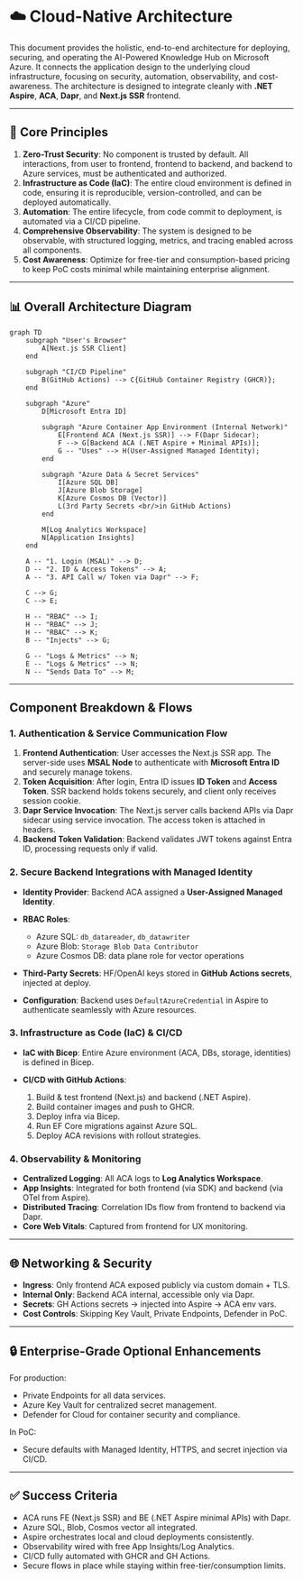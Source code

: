 # ☁️ Cloud-Native Architecture

This document provides the holistic, end-to-end architecture for deploying, securing, and operating the AI-Powered Knowledge Hub on Microsoft Azure. It connects the application design to the underlying cloud infrastructure, focusing on security, automation, observability, and cost-awareness. The architecture is designed to integrate cleanly with **.NET Aspire**, **ACA**, **Dapr**, and **Next.js SSR** frontend.

---

## 🎯 Core Principles

1. **Zero-Trust Security**: No component is trusted by default. All interactions, from user to frontend, frontend to backend, and backend to Azure services, must be authenticated and authorized.
2. **Infrastructure as Code (IaC)**: The entire cloud environment is defined in code, ensuring it is reproducible, version-controlled, and can be deployed automatically.
3. **Automation**: The entire lifecycle, from code commit to deployment, is automated via a CI/CD pipeline.
4. **Comprehensive Observability**: The system is designed to be observable, with structured logging, metrics, and tracing enabled across all components.
5. **Cost Awareness**: Optimize for free-tier and consumption-based pricing to keep PoC costs minimal while maintaining enterprise alignment.

---

## 📊 Overall Architecture Diagram

```mermaid
graph TD
    subgraph "User's Browser"
        A[Next.js SSR Client]
    end

    subgraph "CI/CD Pipeline"
        B(GitHub Actions) --> C{GitHub Container Registry (GHCR)};
    end

    subgraph "Azure"
        D[Microsoft Entra ID]
        
        subgraph "Azure Container App Environment (Internal Network)"
            E[Frontend ACA (Next.js SSR)] --> F(Dapr Sidecar);
            F --> G[Backend ACA (.NET Aspire + Minimal APIs)];
            G -- "Uses" --> H(User-Assigned Managed Identity);
        end

        subgraph "Azure Data & Secret Services"
            I[Azure SQL DB]
            J[Azure Blob Storage]
            K[Azure Cosmos DB (Vector)]
            L(3rd Party Secrets <br/>in GitHub Actions)
        end
        
        M[Log Analytics Workspace]
        N[Application Insights]
    end

    A -- "1. Login (MSAL)" --> D;
    D -- "2. ID & Access Tokens" --> A;
    A -- "3. API Call w/ Token via Dapr" --> F;
    
    C --> G;
    C --> E;

    H -- "RBAC" --> I;
    H -- "RBAC" --> J;
    H -- "RBAC" --> K;
    B -- "Injects" --> G;
    
    G -- "Logs & Metrics" --> N;
    E -- "Logs & Metrics" --> N;
    N -- "Sends Data To" --> M;
```

---

## Component Breakdown & Flows

### 1. Authentication & Service Communication Flow

1. **Frontend Authentication**: User accesses the Next.js SSR app. The server-side uses **MSAL Node** to authenticate with **Microsoft Entra ID** and securely manage tokens.
2. **Token Acquisition**: After login, Entra ID issues **ID Token** and **Access Token**. SSR backend holds tokens securely, and client only receives session cookie.
3. **Dapr Service Invocation**: The Next.js server calls backend APIs via Dapr sidecar using service invocation. The access token is attached in headers.
4. **Backend Token Validation**: Backend validates JWT tokens against Entra ID, processing requests only if valid.

### 2. Secure Backend Integrations with Managed Identity

* **Identity Provider**: Backend ACA assigned a **User-Assigned Managed Identity**.
* **RBAC Roles**:

  * Azure SQL: `db_datareader`, `db_datawriter`
  * Azure Blob: `Storage Blob Data Contributor`
  * Azure Cosmos DB: data plane role for vector operations
* **Third-Party Secrets**: HF/OpenAI keys stored in **GitHub Actions secrets**, injected at deploy.
* **Configuration**: Backend uses `DefaultAzureCredential` in Aspire to authenticate seamlessly with Azure resources.

### 3. Infrastructure as Code (IaC) & CI/CD

* **IaC with Bicep**: Entire Azure environment (ACA, DBs, storage, identities) is defined in Bicep.
* **CI/CD with GitHub Actions**:

  1. Build & test frontend (Next.js) and backend (.NET Aspire).
  2. Build container images and push to GHCR.
  3. Deploy infra via Bicep.
  4. Run EF Core migrations against Azure SQL.
  5. Deploy ACA revisions with rollout strategies.

### 4. Observability & Monitoring

* **Centralized Logging**: All ACA logs to **Log Analytics Workspace**.
* **App Insights**: Integrated for both frontend (via SDK) and backend (via OTel from Aspire).
* **Distributed Tracing**: Correlation IDs flow from frontend to backend via Dapr.
* **Core Web Vitals**: Captured from frontend for UX monitoring.

---

## 🌐 Networking & Security

* **Ingress**: Only frontend ACA exposed publicly via custom domain + TLS.
* **Internal Only**: Backend ACA internal, accessible only via Dapr.
* **Secrets**: GH Actions secrets → injected into Aspire → ACA env vars.
* **Cost Controls**: Skipping Key Vault, Private Endpoints, Defender in PoC.

---

## 🔒 Enterprise-Grade Optional Enhancements

For production:

* Private Endpoints for all data services.
* Azure Key Vault for centralized secret management.
* Defender for Cloud for container security and compliance.

In PoC:

* Secure defaults with Managed Identity, HTTPS, and secret injection via CI/CD.

---

## ✅ Success Criteria

* ACA runs FE (Next.js SSR) and BE (.NET Aspire minimal APIs) with Dapr.
* Azure SQL, Blob, Cosmos vector all integrated.
* Aspire orchestrates local and cloud deployments consistently.
* Observability wired with free App Insights/Log Analytics.
* CI/CD fully automated with GHCR and GH Actions.
* Secure flows in place while staying within free-tier/consumption limits.
